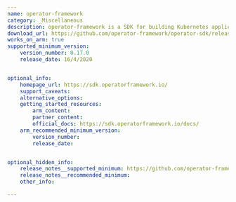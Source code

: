 ```yaml
---
name: operator-framework
category: _Miscellaneous
description: operator-framework is a SDK for building Kubernetes applications.
download_url: https://github.com/operator-framework/operator-sdk/releases
works_on_arm: true
supported_minimum_version:
    version_number: 0.17.0
    release_date: 16/4/2020


optional_info:
    homepage_url: https://sdk.operatorframework.io/
    support_caveats:
    alternative_options:
    getting_started_resources:
        arm_content:
        partner_content:
        official_docs: https://sdk.operatorframework.io/docs/
    arm_recommended_minimum_version:
        version_number:
        release_date:


optional_hidden_info:
    release_notes__supported_minimum: https://github.com/operator-framework/operator-sdk/releases/tag/v0.17.0
    release_notes__recommended_minimum:
    other_info:

---
```

